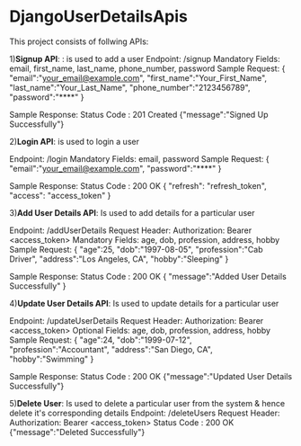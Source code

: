 # DjangoUserDetailsApis

This project consists of follwing APIs:

1)**Signup API**: : is used to add a user 
  Endpoint: /signup 
  Mandatory Fields: email, first_name, last_name, phone_number, password
  Sample Request: 
  {
    "email":"your_email@example.com", 
    "first_name":"Your_First_Name",
    "last_name":"Your_Last_Name",
    "phone_number":"2123456789",
    "password":"****"
  }

Sample Response:
  Status Code : 201 Created
  {"message":"Signed Up Successfully"}

2)**Login API**: is used to login a user

Endpoint: /login
Mandatory Fields: email, password
  Sample Request: 
  {
	"email":"your_email@example.com",
	"password":"****"
  }

  Sample Response:
  Status Code : 200 OK
  {
    "refresh": "refresh_token",
    "access": "access_token"
  }

3)**Add User Details API**: Is used to add details for a particular user

Endpoint: /addUserDetails
Request Header: Authorization: Bearer <access_token>
Mandatory Fields: age, dob, profession, address, hobby
  Sample Request: 
  {
	"age":25,
	"dob":"1997-08-05",
	"profession":"Cab Driver",
	"address":"Los Angeles, CA",
	"hobby":"Sleeping"
  }

  Sample Response:
  Status Code : 200 OK
  { "message":"Added User Details Successfully" }
  
 4)**Update User Details API**: Is used to update details for a particular user

 Endpoint: /updateUserDetails
 Request Header: Authorization: Bearer <access_token>
 Optional Fields: age, dob, profession, address, hobby
 Sample Request: 
  {
	"age":24,
	"dob":"1999-07-12",
	"profession":"Accountant",
	"address":"San Diego, CA",
	"hobby":"Swimming"
  }

  Sample Response:
  Status Code : 200 OK
  {"message":"Updated User Details Successfully"}

5)**Delete User**: Is used to delete a particular user from the system & hence delete it's corresponding details
Endpoint: /deleteUsers
Request Header: Authorization: Bearer <access_token>
Status Code : 200 OK
{"message":"Deleted Successfully"}
